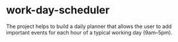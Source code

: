 # work-day-scheduler
The project helps to build a daily planner that allows the user to add important events for each hour of a typical working day (9am–5pm). 

